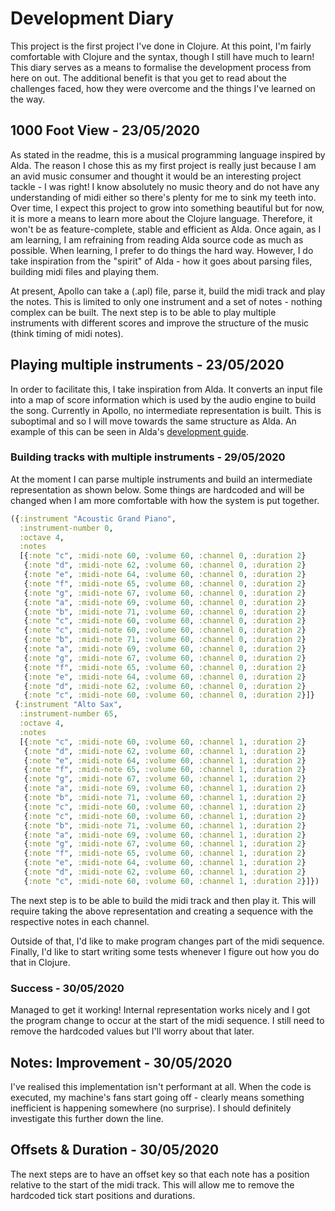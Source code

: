 # Development Diary

This project is the first project I've done in Clojure. At this point, I'm fairly comfortable with Clojure and the syntax, though I still have much to learn! This diary serves as a means to formalise the development process from here on out. The additional benefit is that you get to read about the challenges faced, how they were overcome and the things I've learned on the way.

## 1000 Foot View - 23/05/2020

As stated in the readme, this is a musical programming language inspired by Alda. The reason I chose this as my first project is really just because I am an avid music consumer and thought it would be an interesting project tackle - I was right! I know absolutely no music theory and do not have any understanding of midi either so there's plenty for me to sink my teeth into. Over time, I expect this project to grow into something beautiful but for now, it is more a means to learn more about the Clojure language. Therefore, it won't be as feature-complete, stable and efficient as Alda. Once again, as I am learning, I am refraining from reading Alda source code as much as possible. When learning, I prefer to do things the hard way. However, I do take inspiration from the "spirit" of Alda - how it goes about parsing files, building midi files and playing them.

At present, Apollo can take a (.apl) file, parse it, build the midi track and play the notes. This is limited to only one instrument and a set of notes - nothing complex can be built. The next step is to be able to play multiple instruments with different scores and improve the structure of the music (think timing of midi notes).

## Playing multiple instruments - 23/05/2020

In order to facilitate this, I take inspiration from Alda. It converts an input file into a map of score information which is used by the audio engine to build the song. Currently in Apollo, no intermediate representation is built. This is suboptimal and so I will move towards the same structure as Alda. An example of this can be seen in Alda's [development guide](https://github.com/alda-lang/alda-core/blob/master/doc/development-guide.md).

### Building tracks with multiple instruments - 29/05/2020

At the moment I can parse multiple instruments and build an intermediate representation as shown below. Some things are hardcoded and will be changed when I am more comfortable with how the system is put together.

```clojure
({:instrument "Acoustic Grand Piano",
  :instrument-number 0,
  :octave 4,
  :notes
  [{:note "c", :midi-note 60, :volume 60, :channel 0, :duration 2}
   {:note "d", :midi-note 62, :volume 60, :channel 0, :duration 2}
   {:note "e", :midi-note 64, :volume 60, :channel 0, :duration 2}
   {:note "f", :midi-note 65, :volume 60, :channel 0, :duration 2}
   {:note "g", :midi-note 67, :volume 60, :channel 0, :duration 2}
   {:note "a", :midi-note 69, :volume 60, :channel 0, :duration 2}
   {:note "b", :midi-note 71, :volume 60, :channel 0, :duration 2}
   {:note "c", :midi-note 60, :volume 60, :channel 0, :duration 2}
   {:note "c", :midi-note 60, :volume 60, :channel 0, :duration 2}
   {:note "b", :midi-note 71, :volume 60, :channel 0, :duration 2}
   {:note "a", :midi-note 69, :volume 60, :channel 0, :duration 2}
   {:note "g", :midi-note 67, :volume 60, :channel 0, :duration 2}
   {:note "f", :midi-note 65, :volume 60, :channel 0, :duration 2}
   {:note "e", :midi-note 64, :volume 60, :channel 0, :duration 2}
   {:note "d", :midi-note 62, :volume 60, :channel 0, :duration 2}
   {:note "c", :midi-note 60, :volume 60, :channel 0, :duration 2}]}
 {:instrument "Alto Sax",
  :instrument-number 65,
  :octave 4,
  :notes
  [{:note "c", :midi-note 60, :volume 60, :channel 1, :duration 2}
   {:note "d", :midi-note 62, :volume 60, :channel 1, :duration 2}
   {:note "e", :midi-note 64, :volume 60, :channel 1, :duration 2}
   {:note "f", :midi-note 65, :volume 60, :channel 1, :duration 2}
   {:note "g", :midi-note 67, :volume 60, :channel 1, :duration 2}
   {:note "a", :midi-note 69, :volume 60, :channel 1, :duration 2}
   {:note "b", :midi-note 71, :volume 60, :channel 1, :duration 2}
   {:note "c", :midi-note 60, :volume 60, :channel 1, :duration 2}
   {:note "c", :midi-note 60, :volume 60, :channel 1, :duration 2}
   {:note "b", :midi-note 71, :volume 60, :channel 1, :duration 2}
   {:note "a", :midi-note 69, :volume 60, :channel 1, :duration 2}
   {:note "g", :midi-note 67, :volume 60, :channel 1, :duration 2}
   {:note "f", :midi-note 65, :volume 60, :channel 1, :duration 2}
   {:note "e", :midi-note 64, :volume 60, :channel 1, :duration 2}
   {:note "d", :midi-note 62, :volume 60, :channel 1, :duration 2}
   {:note "c", :midi-note 60, :volume 60, :channel 1, :duration 2}]})
```
The next step is to be able to build the midi track and then play it. This will require taking the above representation and creating a sequence with the respective notes in each channel. 

Outside of that, I'd like to make program changes part of the midi sequence. Finally, I'd like to start writing some tests whenever I figure out how you do that in Clojure.

### Success - 30/05/2020

Managed to get it working! Internal representation works nicely and I got the program change to occur at the start of the midi sequence. I still need to remove the hardcoded values but I'll worry about that later.


## Notes: Improvement - 30/05/2020

I've realised this implementation isn't performant at all. When the code is executed, my machine's fans start going off - clearly means something inefficient is happening somewhere (no surprise). I should definitely investigate this further down the line.

## Offsets & Duration - 30/05/2020

The next steps are to have an offset key so that each note has a position relative to the start of the midi track. This will allow me to remove the hardcoded tick start positions and durations.
